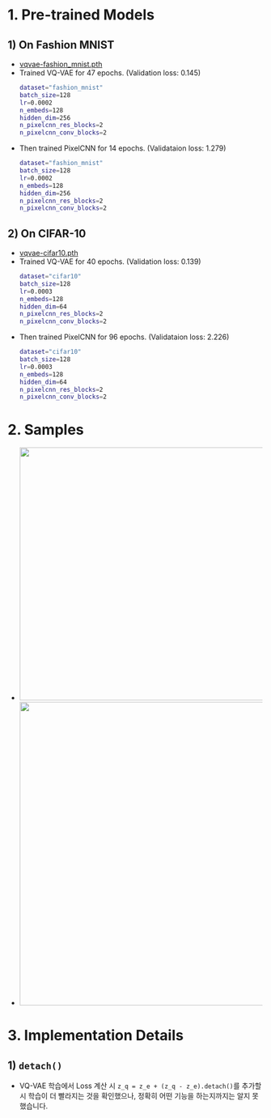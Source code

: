 # 1. Pre-trained Models
## 1) On Fashion MNIST
- [vqvae-fashion_mnist.pth](https://drive.google.com/file/d/177ZdygNvstZgM539HFObUjG46rJTCrWc/view?usp=sharing)
- Trained VQ-VAE for 47 epochs. (Validation loss: 0.145)
    ```bash
    dataset="fashion_mnist"
    batch_size=128
    lr=0.0002
    n_embeds=128
    hidden_dim=256
    n_pixelcnn_res_blocks=2
    n_pixelcnn_conv_blocks=2
    ```
- Then trained PixelCNN for 14 epochs. (Validataion loss: 1.279)
    ```bash
    dataset="fashion_mnist"
    batch_size=128
    lr=0.0002
    n_embeds=128
    hidden_dim=256
    n_pixelcnn_res_blocks=2
    n_pixelcnn_conv_blocks=2
    ```
## 2) On CIFAR-10
- [vqvae-cifar10.pth](https://drive.google.com/file/d/1JOu-Vdh6byvVJrg7ZRu66bDKtDPoUeGK/view?usp=sharing)
- Trained VQ-VAE for 40 epochs. (Validation loss: 0.139)
    ```bash
    dataset="cifar10"
    batch_size=128
    lr=0.0003
    n_embeds=128
    hidden_dim=64
    n_pixelcnn_res_blocks=2
    n_pixelcnn_conv_blocks=2
    ```
- Then trained PixelCNN for 96 epochs. (Validataion loss: 2.226)
    ```bash
    dataset="cifar10"
    batch_size=128
    lr=0.0003
    n_embeds=128
    hidden_dim=64
    n_pixelcnn_res_blocks=2
    n_pixelcnn_conv_blocks=2
    ```

# 2. Samples
- <img src="https://github.com/KimRass/KimRass/assets/67457712/4d1a8d21-c589-43b1-b37f-dde2d5e4b7de" width="500">
- <img src="https://github.com/KimRass/KimRass/assets/67457712/9c0570d7-9d25-457b-923b-83a3f0481389" width="600">

# 3. Implementation Details
## 1) `detach()`
- VQ-VAE 학습에서 Loss 계산 시 `z_q = z_e + (z_q - z_e).detach()`를 추가할 시 학습이 더 빨라지는 것을 확인했으나, 정확히 어떤 기능을 하는지까지는 알지 못했습니다.
